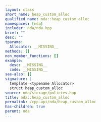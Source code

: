 ```yaml
---
layout: class
short_name: heap_custom_alloc
qualified_name: nda::heap_custom_alloc
namespaces: [nda]
includer: nda/nda.hpp
brief: ""
desc: ""
tparams:
  Allocator: __MISSING__
methods: []
non_member_functions: []
example:
  desc: __MISSING__
  code: __MISSING__
see-also: []
signature: |
  template <typename Allocator>
  struct heap_custom_alloc
source: nda/storage/policies.hpp
title: nda::heap_custom_alloc
permalink: /cpp-api/nda/heap_custom_alloc
has-children: true
parent: nda
...
```


